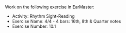 Work on the following exercise in EarMaster:
- Activity: Rhythm Sight-Reading
- Exercise Name: 4/4 - 4 bars: 16th, 8th & Quarter notes
- Exercise Number: 10.1
